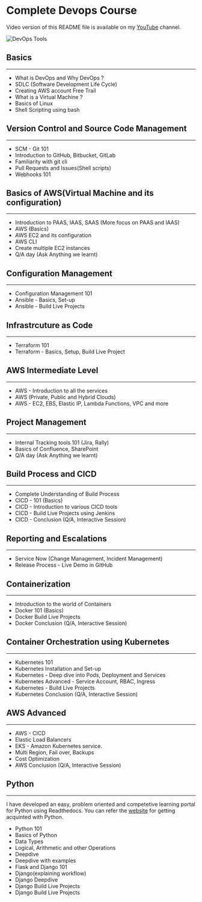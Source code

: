 # Complete Devops Course

Video version of this README file is available on my [YouTube](https://youtu.be/tXRLYSVVUOI) channel.

![DevOps Tools](https://github.com/devops-by-examples/complete-devops-course/blob/main/config/Images/DevOps-tools.png)

## Basics
---------
- What is DevOps and Why DevOps ?
- SDLC (Software Development Life Cycle)
- Creating AWS account Free Trail
- What is a Virtual Machine ? 
- Basics of Linux
- Shell Scripting using bash

## Version Control and Source Code Management
---------------------------------------------
- SCM - Git 101 
- Introduction to GitHub, Bitbucket, GitLab
- Familiarity with git cli
- Pull Requests and Issues(Shell scripts)
- Webhooks 101 

## Basics of AWS(Virtual Machine and its configuration)
----------------------------
- Introduction to PAAS, IAAS, SAAS (More focus on PAAS and IAAS)
- AWS (Basics)
- AWS EC2 and its configuration
- AWS CLI
- Create multiple EC2 instances
- Q/A day (Ask Anything we learnt)

## Configuration Management
----------------------------
- Configuration Management 101
- Ansible - Basics, Set-up
- Ansible - Build Live Projects

## Infrastrcuture as Code
--------------------------
- Terraform 101
- Terraform - Basics, Setup, Build Live Project

## AWS Intermediate Level
-------------------------
- AWS - Introduction to all the services
- AWS (Private, Public and Hybrid Clouds)
- AWS - EC2, EBS, Elastic IP, Lambda Functions, VPC and more

## Project Management
---------------------
- Internal Tracking tools 101 (Jira, Rally)
- Basics of Confluence, SharePoint
- Q/A day (Ask Anything we learnt)

## Build Process and CICD
-------------------------
- Complete Understanding of Build Process
- CICD - 101 (Basics)
- CICD - Introduction to various CICD tools
- CICD - Build Live Projects using Jenkins
- CICD - Conclusion (Q/A, Interactive Session)

## Reporting and Escalations
----------------------------
- Service Now (Change Management, Incident Management)
- Release Process - Live Demo in GitHub

## Containerization
-------------------
- Introduction to the world of Containers
- Docker 101 (Basics)
- Docker Build Live Projects
- Docker Conclusion (Q/A, Interactive Session)

## Container Orchestration using Kubernetes
-------------------------------------------
- Kubernetes 101
- Kubernetes Installation and Set-up
- Kubernetes - Deep dive into Pods, Deployment and Services
- Kubernetes Advanced - Service Account, RBAC, Ingress
- Kubernetes - Build Live Projects
- Kubernetes Conclusion (Q/A, Interactive Session)

## AWS Advanced
---------------
- AWS - CICD
- Elastic Load Balancers
- EKS - Amazon Kubernetes service.
- Multi Region, Fail over, Backups
- Cost Optimization
- AWS Conclusion (Q/A, Interactive Session)


## Python
---------

I have developed an easy, problem oriented and competetive learning portal for Python using Readthedocs. You can refer the 
[website](https://python-by-examples.readthedocs.io/en/latest/) for getting acquinted with Python.

- Python 101
- Basics of Python
- Data Types
- Logical, Arithmetic and other Operations
- Deepdive
- Deepdive with examples
- Flask and Django 101
- Django(explaining workflow)
- Django Deepdive
- Django Build Live Projects
- Django Build Live Projects
